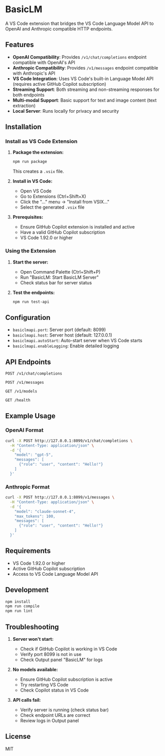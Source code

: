 # BasicLM

A VS Code extension that bridges the VS Code Language Model API to OpenAI and Anthropic compatible HTTP endpoints.

## Features

- **OpenAI Compatibility**: Provides `/v1/chat/completions` endpoint compatible with OpenAI's API
- **Anthropic Compatibility**: Provides `/v1/messages` endpoint compatible with Anthropic's API  
- **VS Code Integration**: Uses VS Code's built-in Language Model API (requires active GitHub Copilot subscription)
- **Streaming Support**: Both streaming and non-streaming responses for both endpoints
- **Multi-modal Support**: Basic support for text and image content (text extraction)
- **Local Server**: Runs locally for privacy and security

## Installation

### Install as VS Code Extension

1. **Package the extension:**
   ```bash
   npm run package
   ```
   This creates a `.vsix` file.

2. **Install in VS Code:**
   - Open VS Code
   - Go to Extensions (Ctrl+Shift+X)
   - Click the "..." menu → "Install from VSIX..."
   - Select the generated `.vsix` file

3. **Prerequisites:**
   - Ensure GitHub Copilot extension is installed and active
   - Have a valid GitHub Copilot subscription
   - VS Code 1.92.0 or higher

### Using the Extension

1. **Start the server:**
   - Open Command Palette (Ctrl+Shift+P)
   - Run "BasicLM: Start BasicLM Server"
   - Check status bar for server status

2. **Test the endpoints:**
   ```bash
   npm run test-api
   ```

## Configuration

- `basiclmapi.port`: Server port (default: 8099)
- `basiclmapi.host`: Server host (default: 127.0.0.1)
- `basiclmapi.autoStart`: Auto-start server when VS Code starts
- `basiclmapi.enableLogging`: Enable detailed logging

## API Endpoints

```
POST /v1/chat/completions
```
```
POST /v1/messages
```
```
GET /v1/models
```
```
GET /health
```

## Example Usage

### OpenAI Format
```bash
curl -X POST http://127.0.0.1:8099/v1/chat/completions \
  -H "Content-Type: application/json" \
  -d '{
    "model": "gpt-5",
    "messages": [
      {"role": "user", "content": "Hello!"}
    ]
  }'
```

### Anthropic Format
```bash
curl -X POST http://127.0.0.1:8099/v1/messages \
  -H "Content-Type: application/json" \
  -d '{
    "model": "claude-sonnet-4",
    "max_tokens": 100,
    "messages": [
      {"role": "user", "content": "Hello!"}
    ]
  }'
```

## Requirements

- VS Code 1.92.0 or higher
- Active GitHub Copilot subscription
- Access to VS Code Language Model API

## Development

```bash
npm install
npm run compile
npm run lint
```

## Troubleshooting

1. **Server won't start:**
   - Check if GitHub Copilot is working in VS Code
   - Verify port 8099 is not in use
   - Check Output panel "BasicLM" for logs

2. **No models available:**
   - Ensure GitHub Copilot subscription is active
   - Try restarting VS Code
   - Check Copilot status in VS Code

3. **API calls fail:**
   - Verify server is running (check status bar)
   - Check endpoint URLs are correct
   - Review logs in Output panel

## License

MIT

